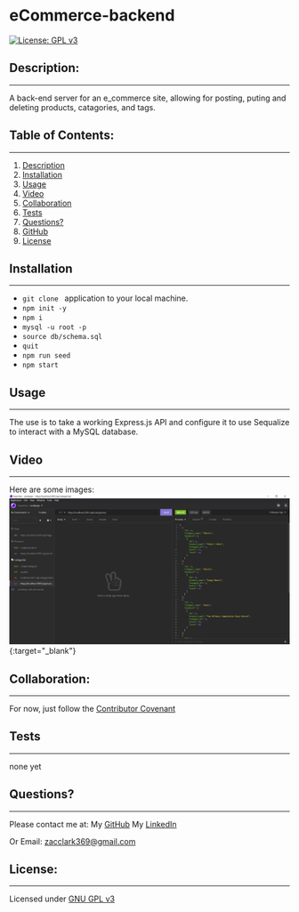 # eCommerce-backend
  [![License: GPL v3](https://img.shields.io/badge/License-GPLv3-blue.svg)](https://www.gnu.org/licenses/gpl-3.0)

  ## Description:
  ___
  A back-end server for an e_commerce site, allowing for posting, puting and deleting products, catagories, and tags.

  ## Table of Contents:
  ___
  1) [Description](#description)
  2) [Installation](#installation)
  3) [Usage](#usage)
  4) [Video](#video)
  5) [Collaboration](#collaboration)
  6) [Tests](#tests)
  7) [Questions?](#questions?)
  8) [GitHub](#gitHub)
  9) [License](#license)

  ## Installation
  ___
  - `git clone ` application to your local machine.
  - `npm init -y`
  - `npm i `
  - `mysql -u root -p`
  - `source db/schema.sql`
  - `quit`
  - `npm run seed`
  - `npm start`

  ## Usage
  ___
  The use is to take a working Express.js API and configure it to use Sequalize to interact with a MySQL database.

  ## Video
  ___
 Here are some images:
[![landing page](assets/screenprint.PNG)](https://watch.screencastify.com/v/GboxxN2pjReiTxN9Ct4G "Demo Video"){:target="_blank"}



  ## Collaboration:
  ___
  For now, just follow the [Contributor Covenant](https://www.contributor-covenant.org/)

  ## Tests
  ___
  none yet

  ## Questions?
  ___
  Please contact me at:
  My [GitHub](https://github.com/zaclark369)
  My [LinkedIn](https://www.linkedin.com/in/zachary-aclark/)
  
  Or Email:
  <zacclark369@gmail.com>

  
  ## License: 
  ___
  Licensed under [GNU GPL v3](https://www.gnu.org/licenses/gpl-3.0)

